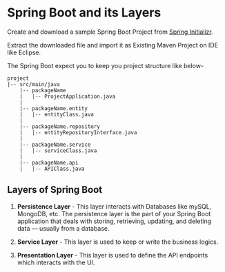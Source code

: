 # Spring Boot and its Layers

Create and download a sample Spring Boot Project from [Spring Initializr](https://start.spring.io/).

Extract the downloaded file and import it as Existing Maven Project on IDE like Eclipse.

The Spring Boot expect you to keep you project structure like below-
```
project
|-- src/main/java
    |-- packageName
    |   |-- ProjectApplication.java
    |
    |-- packageName.entity
    |   |-- entityClass.java
    |
    |-- packageName.repository
    |   |-- entityRepositoryInterface.java
    |
    |-- packageName.service
    |   |-- serviceClass.java
    |
    |-- packageName.api
    |   |-- APIClass.java
```

## Layers of Spring Boot

1. **Persistence Layer** - This layer interacts with Databases like mySQL, MongoDB, etc. The persistence layer is the part of your Spring Boot application that deals with storing, retrieving, updating, and deleting data — usually from a database.

2. **Service Layer** - This layer is used to keep or write the business logics.

3. **Presentation Layer** - This layer is used to define the API endpoints which interacts with the UI.